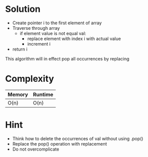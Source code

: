# Solution
* Create pointer i to the first element of array
* Traverse through array
  - if element value is not equal val:
    - replace element with index i with actual value
    - increment i
* return i

This algorithm will in effect pop all occurrences by replacing

# Complexity
| Memory | Runtime |
|--------|---------|
| O(n)   | O(n)    |

# Hint
*   Think how to delete the occurrences of val without using .pop()
*   Replace the pop() operation with replacement
*   Do not overcomplicate